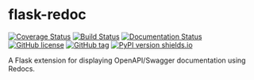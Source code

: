 # flask-redoc
[![Coverage Status](https://coveralls.io/repos/github/mzaglia/flask-redoc/badge.svg?branch=master)](https://coveralls.io/github/mzaglia/flask-redoc?branch=master)
[![Build Status](https://travis-ci.com/mzaglia/flask-redoc.svg?branch=master)](https://travis-ci.com/mzaglia/flask-redoc)
[![Documentation Status](https://readthedocs.org/projects/flask-redoc/badge/?version=latest)](http://flask-redoc.readthedocs.io/?badge=latest)
[![GitHub license](https://img.shields.io/github/license/mzaglia/flask-redoc.svg)](https://github.com/mzaglia/flask-redoc/blob/master/LICENSE)
[![GitHub tag](https://img.shields.io/github/tag/mzaglia/flask-redoc.svg)](https://github.com/mzaglia/flask-redoc/tags/)
[![PyPI version shields.io](https://img.shields.io/pypi/v/flask-redoc.svg)](https://pypi.python.org/pypi/flask-redoc/)


A Flask extension for displaying OpenAPI/Swagger documentation using Redocs.
